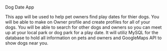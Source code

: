 Dog Date App

This app will be used to help pet owners find play dates for thier dogs.
You will be able to make on Owner profile and create profiles for all of your dogs.
You will be able to search for other dogs and owners so you can meet up at your local park or dog park for a play date. It will utiliz MySQL for the database to hold all information on pets and owners and GoogleMaps API to show dogs near you.
